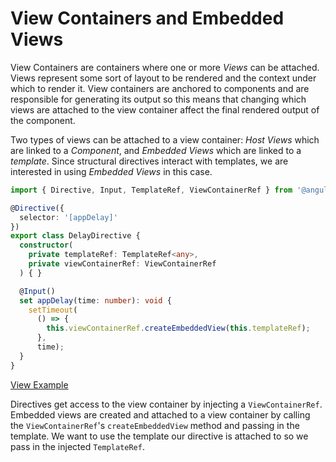 # View Containers and Embedded Views

View Containers are containers where one or more *Views* can be attached. Views represent some sort of layout to be rendered and the context under which to render it. View containers are anchored to components and are responsible for generating its output so this means that changing which views are attached to the view container affect the final rendered output of the component.

Two types of views can be attached to a view container: *Host Views* which are linked to a *Component*, and *Embedded Views* which are linked to a *template*. Since structural directives interact with templates, we are interested in using *Embedded Views* in this case.

```typescript
import { Directive, Input, TemplateRef, ViewContainerRef } from '@angular/core';

@Directive({
  selector: '[appDelay]'
})
export class DelayDirective {
  constructor(
    private templateRef: TemplateRef<any>,
    private viewContainerRef: ViewContainerRef
  ) { }

  @Input()
  set appDelay(time: number): void {
    setTimeout(
      () => {
        this.viewContainerRef.createEmbeddedView(this.templateRef);
      },
      time);
  }
}
```
[View Example](https://plnkr.co/edit/UIyFaG6VyHeeGlCKM76L?p=preview)

Directives get access to the view container by injecting a `ViewContainerRef`. Embedded views are created and attached to a view container by calling the `ViewContainerRef`'s `createEmbeddedView` method and passing in the template. We want to use the template our directive is attached to so we pass in the injected `TemplateRef`.
